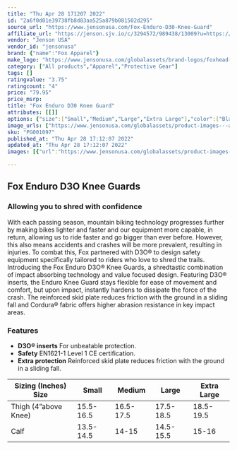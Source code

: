 ```yaml
---
title: "Thu Apr 28 171207 2022"
id: "2a6f0d01e39738fb8d83aa525a879b081502d295"
source_url: "https://www.jensonusa.com/Fox-Enduro-D30-Knee-Guard"
affiliate_url: "https://jenson.sjv.io/c/3294572/989438/13009?u=https://www.jensonusa.com/Fox-Enduro-D30-Knee-Guard"
vendor: "Jenson USA"
vendor_id: "jensonusa"
brand: {"name":"Fox Apparel"}
make_logo: "https://www.jensonusa.com/globalassets/brand-logos/foxhead-1.png"
category: ["All products","Apparel","Protective Gear"]
tags: []
ratingvalue: "3.75"
ratingcount: "4"
price: "79.95"
price_msrp: 
title: "Fox Enduro D30 Knee Guard"
attributes: [[]]
options: {"size":["Small","Medium","Large","Extra Large"],"color":["Black"],"availability":"Only 2 Left"}
image_urls: ["https://www.jensonusa.com/globalassets/product-images---all-assets/fox-apparel/pg001097-black.jpg","https://www.jensonusa.com/globalassets/product-images---all-assets/fox-apparel/pg001097_1-black.jpg","https://www.jensonusa.com/globalassets/product-images---all-assets/fox-apparel/pg001097_2-black.jpg","https://www.jensonusa.com/globalassets/product-images---all-assets/fox-apparel/pg001097_3-black.jpg"]
sku: "PG001097"
published_at: "Thu Apr 28 17:12:07 2022"
updated_at: "Thu Apr 28 17:12:07 2022"
images: [{"url":"https://www.jensonusa.com/globalassets/product-images---all-assets/fox-apparel/pg001097-black.jpg","path":"full/f85c67950cf09e0804a64ffc05e518a0767d370b.jpg","checksum":"3bd2f17cf5722178c334774077ef7edd","status":"downloaded"},{"url":"https://www.jensonusa.com/globalassets/product-images---all-assets/fox-apparel/pg001097_1-black.jpg","path":"full/ac52bc173638566fc93c9284a0e413ebaca097ee.jpg","checksum":"18f7ae1b70b042ac28446d1288ff41d4","status":"downloaded"},{"url":"https://www.jensonusa.com/globalassets/product-images---all-assets/fox-apparel/pg001097_2-black.jpg","path":"full/9ecde463526be65c6e85f1d65688d508edb1d436.jpg","checksum":"b347d1bb475acb0ec0747bf5c659947e","status":"downloaded"},{"url":"https://www.jensonusa.com/globalassets/product-images---all-assets/fox-apparel/pg001097_3-black.jpg","path":"full/fe73e948695c28db4d2c018eb7dad608d3a24e61.jpg","checksum":"b347d1bb475acb0ec0747bf5c659947e","status":"downloaded"}]

---
```

## Fox Enduro D3O Knee Guards

### Allowing you to shred with confidence

With each passing season, mountain biking technology progresses further by
making bikes lighter and faster and our equipment more capable, in return,
allowing us to ride faster and go bigger than ever before. However, this also
means accidents and crashes will be more prevalent, resulting in injuries. To
combat this, Fox partnered with D3O® to design safety equipment specifically
tailored to riders who love to shred the trails. Introducing the Fox Enduro
D3O® Knee Guards, a shredtastic combination of impact absorbing technology and
value focused design. Featuring D3O® inserts, the Enduro Knee Guard stays
flexible for ease of movement and comfort, but upon impact, instantly hardens
to dissipate the force of the crash. The reinforced skid plate reduces
friction with the ground in a sliding fall and Cordura® fabric offers higher
abrasion resistance in key impact areas.

### Features

  * **D3O® inserts** For unbeatable protection.
  * **Safety** EN1621-1 Level 1 CE certification.
  * **Extra protection** Reinforced skid plate reduces friction with the ground in a sliding fall.

Sizing (Inches) Size | Small | Medium | Large | Extra Large  
---|---|---|---|---  
Thigh (4”above Knee) | 15.5-16.5 | 16.5-17.5 | 17.5-18.5 | 18.5-19.5  
Calf | 13.5-14.5 | 14-15 | 14.5-15.5 | 15-16

